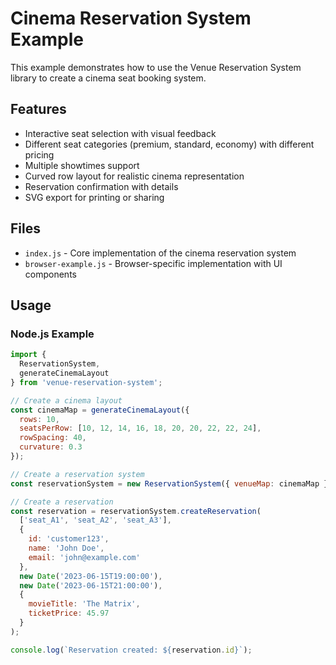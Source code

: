 # Cinema Reservation System Example

This example demonstrates how to use the Venue Reservation System library to create a cinema seat booking system.

## Features

- Interactive seat selection with visual feedback
- Different seat categories (premium, standard, economy) with different pricing
- Multiple showtimes support
- Curved row layout for realistic cinema representation
- Reservation confirmation with details
- SVG export for printing or sharing

## Files

- `index.js` - Core implementation of the cinema reservation system
- `browser-example.js` - Browser-specific implementation with UI components

## Usage

### Node.js Example

```javascript
import { 
  ReservationSystem, 
  generateCinemaLayout 
} from 'venue-reservation-system';

// Create a cinema layout
const cinemaMap = generateCinemaLayout({
  rows: 10,
  seatsPerRow: [10, 12, 14, 16, 18, 20, 20, 22, 22, 24],
  rowSpacing: 40,
  curvature: 0.3
});

// Create a reservation system
const reservationSystem = new ReservationSystem({ venueMap: cinemaMap });

// Create a reservation
const reservation = reservationSystem.createReservation(
  ['seat_A1', 'seat_A2', 'seat_A3'],
  {
    id: 'customer123',
    name: 'John Doe',
    email: 'john@example.com'
  },
  new Date('2023-06-15T19:00:00'),
  new Date('2023-06-15T21:00:00'),
  {
    movieTitle: 'The Matrix',
    ticketPrice: 45.97
  }
);

console.log(`Reservation created: ${reservation.id}`);

